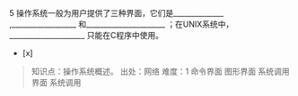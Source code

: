 5
操作系统一般为用户提供了三种界面，它们是______________ ,__________________ 和______________________
；在UNIX系统中，_____________________ 只能在C程序中使用。
- [x]  

> 知识点：操作系统概述。
> 出处：网络
> 难度：1
> 命令界面 图形界面 系统调用界面 系统调用
